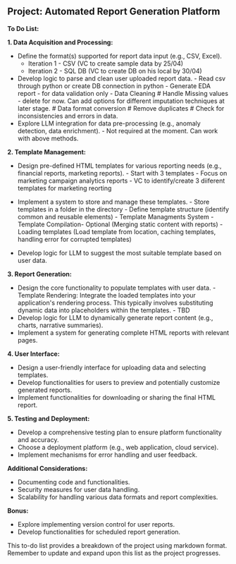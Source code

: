 ## Project: Automated Report Generation Platform

**To Do List:**

**1. Data Acquisition and Processing:**

* Define the format(s)  supported for report data input (e.g., CSV, Excel).
    *  Iteration 1 - CSV (VC to create sample data by 25/04)
    *  Iteration 2 - SQL DB (VC to create DB on his local by 30/04)
* Develop logic to parse and clean user uploaded report data.
            - Read csv through python or create DB connection in python
            - Generate EDA report - for data validation only
            - Data Cleaning
                # Handle Missing values - delete for now. Can add options for different imputation techniques at later stage.
                # Data format conversion
                # Remove duplicates
                # Check for inconsistencies and errors in data.
* Explore LLM integration for data pre-processing (e.g., anomaly detection, data enrichment).
            - Not required at the moment. Can work with above methods.

**2. Template Management:**

* Design pre-defined HTML templates for various reporting needs (e.g., financial reports, marketing reports).
            - Start with 3 templates
            - Focus on marketing campaign analytics reports
            - VC to identify/create 3 diiferent templates for marketing reorting
* Implement a system to store and manage these templates.
            - Store templates in a folder in the directory
            - Define template structure (identify common and reusable elements)
            - Template Managments System 
            - Template Compilation- Optional (Merging static content with reports)
            - Loading templates (Load template from location, caching templates, handling error for corrupted templates)

* Develop logic for LLM to suggest the most suitable template based on user data. 

**3. Report Generation:**

*  Design the core functionality to populate templates with user data.
            - Template Rendering: Integrate the loaded templates into your application's rendering process. This typically involves substituting dynamic data into placeholders within the templates.
            - TBD
*  Develop logic for LLM to dynamically generate report content (e.g., charts, narrative summaries).
*  Implement a system for generating complete HTML reports with relevant pages.

**4. User Interface:**

*  Design a user-friendly interface for uploading data and selecting templates.
*  Develop functionalities for users to preview and potentially customize generated reports.
*  Implement functionalities for downloading or sharing the final HTML report.

**5. Testing and Deployment:**

*  Develop a comprehensive testing plan to ensure platform functionality and accuracy.
*  Choose a deployment platform (e.g., web application, cloud service).
*  Implement mechanisms for error handling and user feedback.

**Additional Considerations:**

*  Documenting code and functionalities.
*  Security measures for user data handling.
*  Scalability for handling various data formats and report complexities.

**Bonus:**

*  Explore implementing version control for user reports.
*  Develop functionalities for scheduled report generation.


This to-do list provides a breakdown of the project using markdown format. Remember to update and expand upon this list as the project progresses. 
